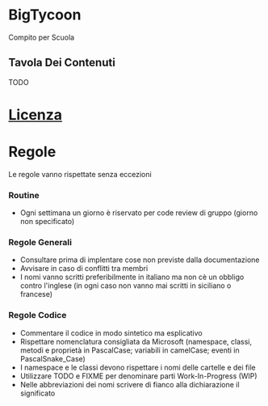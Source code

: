 # BigTycoon
Compito per Scuola

## Tavola Dei Contenuti
TODO

# [Licenza](https://github.com/Men-Who-Sold-The-World/BigTycoon/blob/main/LICENSE)

# Regole
Le regole vanno rispettate senza eccezioni
### Routine
- Ogni settimana un giorno è riservato per code review di gruppo (giorno non specificato)
### Regole Generali
- Consultare prima di implentare cose non previste dalla documentazione
- Avvisare in caso di conflitti tra membri
- I nomi vanno scritti preferibilmente in italiano ma non cè un obbligo contro l'inglese (in ogni caso non vanno mai scritti in siciliano o francese)
### Regole Codice
- Commentare il codice in modo sintetico ma esplicativo
- Rispettare nomenclatura consigliata da Microsoft (namespace, classi, metodi e proprietà in PascalCase; variabili in camelCase; eventi in PascalSnake_Case)
- I namespace e le classi devono rispettare i nomi delle cartelle e dei file
- Utilizzare TODO e FIXME per denominare parti Work-In-Progress (WIP)
- Nelle abbreviazioni dei nomi scrivere di fianco alla dichiarazione il significato
